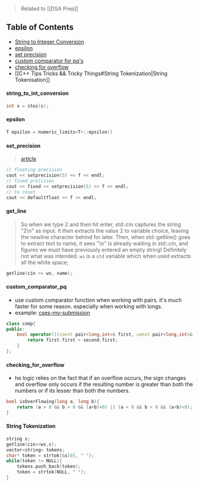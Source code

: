 > Related to [[DSA Prep]]

## Table of Contents

- [String to Integer Conversion](#string_to_int_conversion)
- [epsilon](#epsilon)
- [set precision](#set_precision)
- [custom comparator for pq's](#custom_comparator_pq)
- [checking for overflow](#checking_for_overflow)
- [[C++ Tips Tricks && Tricky Things#String Tokenization|String Tokenisation]]

#### string_to_int_conversion
```C++
int x = stoi(s);
```

#### epsilon
```C++
T epsilon = numeric_limits<T>::epsilon()
```

#### set_precision
>  [article](https://cplusplus.com/reference/iomanip/setprecision/) 
```C++
// floating precision
cout << setprecision(5) << f << endl;
// fixed preicison
cout << fixed << setprecision(5) << f << endl;
// to reset
cout << defaultfloat << f << endl;
```

#### get_line

> So when we type 2 and then hit enter, std::cin captures the string "2\n" as input. 
> It then extracts the value 2 to variable choice, leaving the newline character behind for later. Then, when std::getline() goes to extract text to name,  it sees "\n" is already waiting in std::cin,  and figures we must have previously entered an empty string! Definitely not what was intended. `ws` is a `std` variable which when used extracts all the white space;

```C++
getline(cin >> ws, name);
```

#### custom_comparator_pq

- use custom comparator function when working with pairs. it's much faster for some reason. especially when working with longs.
- example: [cses-my-submission](https://cses.fi/problemset/task/1671/)
```C++
class comp{
public:
	bool operator()(const pair<long,int>& first, const pair<long,int>& second) const {
		return first.first > second.first;
	}
};
```

#### checking_for_overflow
- he logic relies on the fact that if an overflow occurs, the sign changes and overflow only occurs if the resulting number is greater than both the numbers or if its lesser than both the numbers.

```c++
bool isOverFlowing(long a, long b){
	return (a > 0 && b > 0 && (a+b)<0) || (a < 0 && b < 0 && (a+b)<0); 
}
```

#### String Tokenization

```C++
string s;
getline(cin>>ws,s);
vector<string> tokens;
char* token = strtok(&s[0], " ");
while(token != NULL){
	tokens.push_back(token);
	token = strtok(NULL, " ");
}
```
